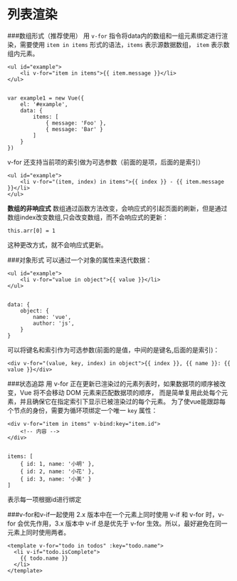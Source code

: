列表渲染
===================

###数组形式（推荐使用）
用 `v-for` 指令将data内的数组和一组元素绑定进行渲染，需要使用 `item in items` 形式的语法，`items` 表示源数据数组， `item` 表示数组内元素。

    <ul id="example">
        <li v-for="item in items">{{ item.message }}</li>
    </ul>


    var example1 = new Vue({
        el: '#example',
        data: {
            items: [
                { message: 'Foo' },
                { message: 'Bar' }
            ]
        }
    })
v-for 还支持当前项的索引做为可选参数（前面的是项，后面的是索引）

    <ul id="example">
        <li v-for="(item, index) in items">{{ index }} - {{ item.message }}</li>
    </ul>

**数组的非响应式**
数组通过函数方法改变，会响应式的引起页面的刷新，但是通过数组index改变数组,只会改变数组，而不会响应式的更新：

```
this.arr[0] = 1 
```
这种更改方式，就不会响应式更新。

###对象形式
可以通过一个对象的属性来迭代数据：

    <ul id="example">
        <li v-for="value in object">{{ value }}</li>
    </ul>


    data: {
        object: {
            name: 'vue',
            author: 'js',
        }
    }
可以将键名和索引作为可选参数(前面的是值，中间的是键名,后面的是索引)：

    <div v-for="(value, key, index) in object">{{ index }}, {{ name }}: {{ value }}</div>

###状态追踪
用 v-for 正在更新已渲染过的元素列表时，如果数据项的顺序被改变，Vue 将不会移动 DOM 元素来匹配数据项的顺序， 而是简单复用此处每个元素，并且确保它在指定索引下显示已被渲染过的每个元素。
为了使vue能跟踪每个节点的身份，需要为循环项绑定一个唯一 `key` 属性：

    <div v-for="item in items" v-bind:key="item.id">
        <!-- 内容 -->
    </div>


    items: [
        { id: 1, name: '小明' },
        { id: 2, name: '小花' },
        { id: 3, name: '小美' }
    ]
表示每一项根据id进行绑定

###v-for和v-if一起使用
2.x 版本中在一个元素上同时使用 v-if 和 v-for 时，v-for 会优先作用，3.x 版本中 v-if 总是优先于 v-for 生效。所以，最好避免在同一元素上同时使用两者。
```
<template v-for="todo in todos" :key="todo.name">
  <li v-if="todo.isComplete">
    {{ todo.name }}
  </li>
</template>
```




































